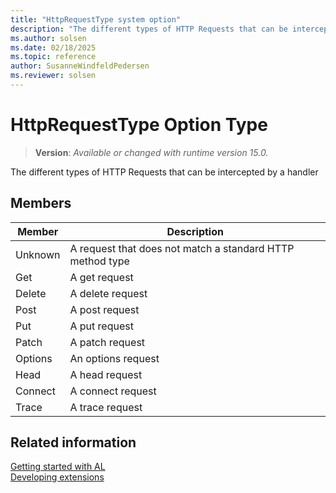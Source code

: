 ```yaml
---
title: "HttpRequestType system option"
description: "The different types of HTTP Requests that can be intercepted by a handler"
ms.author: solsen
ms.date: 02/18/2025
ms.topic: reference
author: SusanneWindfeldPedersen
ms.reviewer: solsen
---
```

[//]: # (START>DO_NOT_EDIT)
[//]: # (IMPORTANT:Do not edit any of the content between here and the END>DO_NOT_EDIT.)
[//]: # (Any modifications should be made in the .xml files in the ModernDev repo.)
# HttpRequestType Option Type
> **Version**: _Available or changed with runtime version 15.0._

The different types of HTTP Requests that can be intercepted by a handler

## Members
|  Member  |  Description  |
|----------------|---------------|
|Unknown|A request that does not match a standard HTTP method type|
|Get|A get request|
|Delete|A delete request|
|Post|A post request|
|Put|A put request|
|Patch|A patch request|
|Options|An options request|
|Head|A head request|
|Connect|A connect request|
|Trace|A trace request|

[//]: # (IMPORTANT: END>DO_NOT_EDIT)
## Related information  
[Getting started with AL](../devenv-get-started.md)  
[Developing extensions](../devenv-dev-overview.md)  